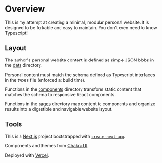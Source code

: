 # Overview

This is my attempt at creating a minimal, modular personal website. It is designed to be forkable and easy to maintain. You don't even need to know Typescript!

## Layout

The author's personal website content is defined as simple JSON blobs in the [data](./data) directory.

Personal content must match the schema defined as Typescript interfaces in the [types](./types.ts) file (enforced at build time).

Functions in the [components](./components) directory transform static content that matches the schema to responsive React components.

Functions in the [pages](./pages) directory map content to components and organize results into a digestible and navigable website layout.

## Tools

This is a [Next.js](https://nextjs.org/) project bootstrapped with [`create-next-app`](https://github.com/vercel/next.js/tree/canary/packages/create-next-app).

Components and themes from [Chakra UI](https://chakra-ui.com/).

Deployed with [Vercel](https://vercel.com/).
